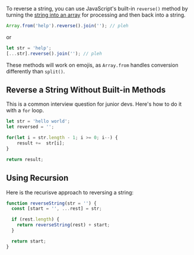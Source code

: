 To reverse a string, you can use JavaScript's built-in `reverse()` method by turning the [string into an array](/tutorials/fundamentals/convert-string-to-array)
for processing and then back into a string.

```javascript
Array.from('help').reverse().join(''); // pleh
```

or

```javascript
let str = 'help';
[...str].reverse().join(''); // pleh
```

These methods will work on emojis, as `Array.from` handles conversion differently than `split()`.

## Reverse a String Without Built-in Methods

This is a common interview question for junior devs. Here's how to do it with a `for` loop.

```javascript
let str = 'hello world';
let reversed = '';

for(let i = str.length - 1; i >= 0; i--) {
    result +=  str[i];
}

return result;
```

## Using Recursion

Here is the recurisve approach to reversing a string:

```javascript
function reverseString(str = '') {
  const [start = '', ...rest] = str;

  if (rest.length) {
    return reverseString(rest) + start;
  }

  return start;
}

```
